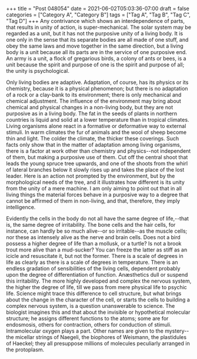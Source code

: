 +++
title = "Post 048054"
date = 2021-06-02T05:03:36-07:00
draft = false
categories = ["Category A", "Category B"]
tags = ["Tag A", "Tag B", "Tag C", "Tag D"]
+++
Any contrivance which shows an interdependence of parts, that results in unity of action, is super-mechanical. The solar system may be regarded as a unit, but it has not the purposive unity of a living body. It is one only in the sense that its separate bodies are all made of one stuff, and obey the same laws and move together in the same direction, but a living body is a unit because all its parts are in the service of one purposive end. An army is a unit, a flock of gregarious birds, a colony of ants or bees, is a unit because the spirit and purpose of one is the spirit and purpose of all; the unity is psychological.

Only living bodies are adaptive. Adaptation, of course, has its physics or its chemistry, because it is a physical phenomenon; but there is no adaptation of a rock or a clay-bank to its environment; there is only mechanical and chemical adjustment. The influence of the environment may bring about chemical and physical changes in a non-living body, but they are not purposive as in a living body. The fat in the seeds of plants in northern countries is liquid and solid at a lower temperature than in tropical climates. Living organisms alone react in a formative or deformative way to external stimuli. In warm climates the fur of animals and the wool of sheep become thin and light. The colder the climate, the thicker these coverings. Such facts only show that in the matter of adaptation among living organisms, there is a factor at work other than chemistry and physics--not independent of them, but making a purposive use of them. Cut off the central shoot that leads the young spruce tree upwards, and one of the shoots from the whirl of lateral branches below it slowly rises up and takes the place of the lost leader. Here is an action not prompted by the environment, but by the morphological needs of the tree, and it illustrates how different is its unity from the unity of a mere machine. I am only aiming to point out that in all living things the material forces behave in a purposive way to a degree that cannot be affirmed of them in non-living, and that, therefore, they imply intelligence.

Evidently the cells in the body do not all have the same degree of life,--that is, the same degree of irritability. The bone cells and the hair cells, for instance, can hardly be so much alive--or so irritable--as the muscle cells; nor these as intensely alive as the nerve and brain cells. Does not a bird possess a higher degree of life than a mollusk, or a turtle? Is not a brook trout more alive than a mud-sucker? You can freeze the latter as stiff as an icicle and resuscitate it, but not the former. There is a scale of degrees in life as clearly as there is a scale of degrees in temperature. There is an endless gradation of sensibilities of the living cells, dependent probably upon the degree of differentiation of function. Anæsthetics dull or suspend this irritability. The more highly developed and complex the nervous system, the higher the degree of life, till we pass from mere physical life to psychic life. Science might trace this difference to cell structure, but what brings about the change in the character of the cell, or starts the cells to building a complex nervous system, is a question unanswerable to science. The biologist imagines this and that about the invisible or hypothetical molecular structure; he assigns different functions to the atoms; some are for endosmosis, others for contraction, others for conduction of stimuli. Intramolecular oxygen plays a part. Other names are given to the mystery--the micellar strings of Naegeli, the biophores of Weismann, the plastidules of Haeckel; they all presuppose millions of molecules peculiarly arranged in the protoplasm.
